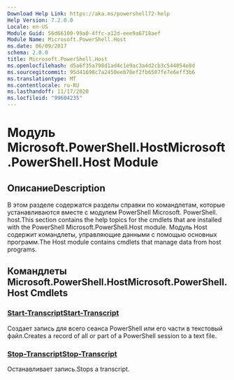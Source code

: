 ```yaml
---
Download Help Link: https://aka.ms/powershell72-help
Help Version: 7.2.0.0
Locale: en-US
Module Guid: 56d66100-99a0-4ffc-a12d-eee9a6718aef
Module Name: Microsoft.PowerShell.Host
ms.date: 06/09/2017
schema: 2.0.0
title: Microsoft.PowerShell.Host
ms.openlocfilehash: d5a6f35a798d1ad4c1e9ac3a4d2cb3c544054e8d
ms.sourcegitcommit: 95d41698c7a2450eeb70ef2fb6507fe7e6eff3b6
ms.translationtype: MT
ms.contentlocale: ru-RU
ms.lasthandoff: 11/17/2020
ms.locfileid: "99604235"
---
```

# <span data-ttu-id="ea6a3-102">Модуль Microsoft.PowerShell.Host</span><span class="sxs-lookup"><span data-stu-id="ea6a3-102">Microsoft.PowerShell.Host Module</span></span>

## <span data-ttu-id="ea6a3-103">Описание</span><span class="sxs-lookup"><span data-stu-id="ea6a3-103">Description</span></span>

<span data-ttu-id="ea6a3-104">В этом разделе содержатся разделы справки по командлетам, которые устанавливаются вместе с модулем PowerShell Microsoft. PowerShell. host.</span><span class="sxs-lookup"><span data-stu-id="ea6a3-104">This section contains the help topics for the cmdlets that are installed with the PowerShell Microsoft.PowerShell.Host module.</span></span> <span data-ttu-id="ea6a3-105">Модуль Host содержит командлеты, управляющие данными с помощью основных программ.</span><span class="sxs-lookup"><span data-stu-id="ea6a3-105">The Host module contains cmdlets that manage data from host programs.</span></span>

## <span data-ttu-id="ea6a3-106">Командлеты Microsoft.PowerShell.Host</span><span class="sxs-lookup"><span data-stu-id="ea6a3-106">Microsoft.PowerShell.Host Cmdlets</span></span>

### [<span data-ttu-id="ea6a3-107">Start-Transcript</span><span class="sxs-lookup"><span data-stu-id="ea6a3-107">Start-Transcript</span></span>](Start-Transcript.md)
<span data-ttu-id="ea6a3-108">Создает запись для всего сеанса PowerShell или его части в текстовый файл.</span><span class="sxs-lookup"><span data-stu-id="ea6a3-108">Creates a record of all or part of a PowerShell session to a text file.</span></span>

### [<span data-ttu-id="ea6a3-109">Stop-Transcript</span><span class="sxs-lookup"><span data-stu-id="ea6a3-109">Stop-Transcript</span></span>](Stop-Transcript.md)
<span data-ttu-id="ea6a3-110">Останавливает запись.</span><span class="sxs-lookup"><span data-stu-id="ea6a3-110">Stops a transcript.</span></span>

